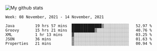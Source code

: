 ![My github stats](https://github-readme-stats.vercel.app/api?username=romvoid95&theme=gruvbox&include_all_commits=true&show_icons=true")

<!--START_SECTION:waka-->
```text
Week: 08 November, 2021 - 14 November, 2021

Java         19 hrs 57 mins  █████████████▒░░░░░░░░░░░   52.97 % 
Groovy       15 hrs 21 mins  ██████████▒░░░░░░░░░░░░░░   40.76 % 
XML          1 hr 13 mins    ▓░░░░░░░░░░░░░░░░░░░░░░░░   03.25 % 
JSON         36 mins         ▒░░░░░░░░░░░░░░░░░░░░░░░░   01.63 % 
Properties   21 mins         ▒░░░░░░░░░░░░░░░░░░░░░░░░   00.94 % 
```
<!--END_SECTION:waka-->
